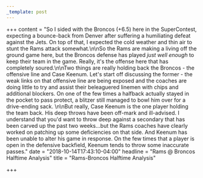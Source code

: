 ```yaml
---
_template: post
---
```



+++
content = "So I sided with the Broncos (+6.5) here in the SuperContest, expecting a bounce-back from Denver after suffering a humiliating defeat against the Jets. On top of that, I expected the cold weather and thin air to stunt the Rams attack somewhat.\n\nSo the Rams are making a living off the ground game here, but the Broncos defense has played _just_ _well enough_ to keep their team in the game. Really, it's the offense here that has completely soured.\n\nTwo things are really holding back the Broncos - the offensive line and Case Keenum. Let's start off discussing the former - the weak links on that offensive line are being exposed and the coaches are doing little to try and assist their beleaguered linemen with chips and additional blockers. On one of the few times a halfback actually stayed in the pocket to pass protect, a blitzer still managed to bowl him over for a drive-ending sack. \n\nBut really, Case Keenum is the one player holding the team back. His deep throws have been off-mark and ill-advised. I understand that you'd want to throw deep against a secondary that has been carved up the past two weeks...but the Rams coaches have clearly worked on patching up some deficiencies on that side. And Keenum has been unable to alter his game in response. On the few times that a player is open in the defensive backfield, Keenum tends to throw some inaccurate passes."
date = "2018-10-14T17:43:10-04:00"
headline = "Rams @ Broncos Halftime Analysis"
title = "Rams-Broncos Halftime Analysis"

+++
